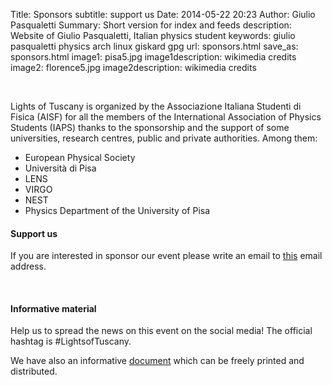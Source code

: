 Title: Sponsors
subtitle: support us
Date: 2014-05-22 20:23
Author: Giulio Pasqualetti
Summary: Short version for index and feeds
description: Website of Giulio Pasqualetti, Italian physics student
keywords: giulio pasqualetti physics arch linux giskard gpg
url: sponsors.html
save_as: sponsors.html
image1: pisa5.jpg
image1description: wikimedia credits
image2: florence5.jpg
image2description: wikimedia credits

<!-- <div class="valign-wrapper"> -->
<!--   <img id="sponsor-logo" class="valign materialboxed" alt="logo con gli Sponsor" src="{filename}/images/sponsor.png"> -->
<!-- </div> -->
<br>
<div class="section">
  <p>Lights of Tuscany is organized by the Associazione Italiana Studenti di Fisica (AISF) for all the members of the International Association of Physics Students (IAPS) thanks to the sponsorship and the support of some universities, research centres, public and private authorities. Among them:</p>
  <ul class="collection">
    <li class="collection-item">European Physical Society</li>
    <li class="collection-item">Università di Pisa</li>
    <li class="collection-item">LENS</li>
    <li class="collection-item">VIRGO</li>
    <li class="collection-item">NEST</li>
    <li class="collection-item">Physics Department of the University of Pisa</li>
  </ul>
</div>
<div class="section">
  <div class="row">
    <div class="col s12">
      <h4>Support us</h4>
      <p>If you are interested in sponsor our event please write an email to <a class="orange-text" href="mailto:lightsoftuscany@ai-sf.it">this</a> email address.</p>
    </div><br>
  </div>
</div>
<div class="section">
  <div class="row">
    <div class="col s12">
      <h4>Informative material</h4>
      <p>Help us to spread the news on this event on the social media! The official hashtag is #LightsofTuscany.</p>
      <p>We have also an informative <a class="orange-text" href="{filename}/files/document.pdf">document</a> which can be freely printed and distributed.</p>
    </div><br>
  </div>
</div>
